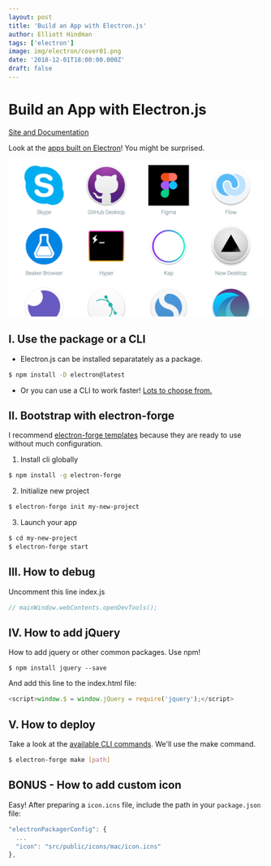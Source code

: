 ```yaml
---
layout: post
title: 'Build an App with Electron.js'
author: Elliott Hindman
tags: ['electron']
image: img/electron/cover01.png
date: '2018-12-01T18:00:00.000Z'
draft: false
---
```


# Build an App with Electron.js

[Site and Documentation](https://electronjs.org/)

Look at the [apps built on Electron](https://electronjs.org/apps)! You might be surprised.

![Apps build on Electron](img/electron/apps.png)

## I. Use the package or a CLI

- Electron.js can be installed separatately as a package.

```bash
$ npm install -D electron@latest
```

- Or you can use a CLI to work faster! [Lots to choose from.](https://electronjs.org/docs/tutorial/boilerplates-and-clis)

## II. Bootstrap with electron-forge

I recommend [electron-forge templates](https://electronforge.io/templates) because they are ready to use without much configuration.

1. Install cli globally

```bash
$ npm install -g electron-forge
```

2. Initialize new project

```bash
$ electron-forge init my-new-project
```

3. Launch your app

```bash
$ cd my-new-project
$ electron-forge start
```

## III. How to debug

Uncomment this line index.js

```js
// mainWindow.webContents.openDevTools();
```

## IV. How to add jQuery

How to add jquery or other common packages. Use npm!

```
$ npm install jquery --save
```

And add this line to the index.html file:

```js
<script>window.$ = window.jQuery = require('jquery');</script>
```

## V. How to deploy

Take a look at the [available CLI commands](https://electronforge.io/cli). We'll use the make command.

```bash
$ electron-forge make [path]
```

## BONUS - How to add custom icon

Easy! After preparing a `icon.icns` file, include the path in your `package.json` file:

```js
"electronPackagerConfig": {
  ...
  "icon": "src/public/icons/mac/icon.icns"
},
```
